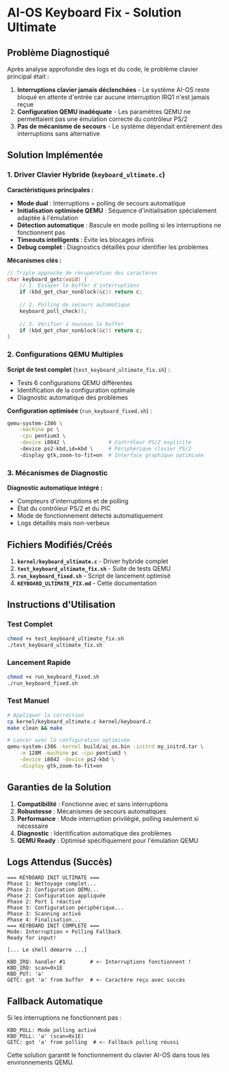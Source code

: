 # AI-OS Keyboard Fix - Solution Ultimate

## Problème Diagnostiqué

Après analyse approfondie des logs et du code, le problème clavier principal était :

1. **Interruptions clavier jamais déclenchées** - Le système AI-OS reste bloqué en attente d'entrée car aucune interruption IRQ1 n'est jamais reçue
2. **Configuration QEMU inadéquate** - Les paramètres QEMU ne permettaient pas une émulation correcte du contrôleur PS/2
3. **Pas de mécanisme de secours** - Le système dépendait entièrement des interruptions sans alternative

## Solution Implémentée

### 1. Driver Clavier Hybride (`keyboard_ultimate.c`)

**Caractéristiques principales :**
- **Mode dual** : Interruptions + polling de secours automatique
- **Initialisation optimisée QEMU** : Séquence d'initialisation spécialement adaptée à l'émulation
- **Détection automatique** : Bascule en mode polling si les interruptions ne fonctionnent pas
- **Timeouts intelligents** : Évite les blocages infinis
- **Debug complet** : Diagnostics détaillés pour identifier les problèmes

**Mécanismes clés :**
```c
// Triple approche de récupération des caractères
char keyboard_getc(void) {
    // 1. Essayer le buffer d'interruptions
    if (kbd_get_char_nonblock(&c)) return c;
    
    // 2. Polling de secours automatique  
    keyboard_poll_check();
    
    // 3. Vérifier à nouveau le buffer
    if (kbd_get_char_nonblock(&c)) return c;
}
```

### 2. Configurations QEMU Multiples

**Script de test complet** (`test_keyboard_ultimate_fix.sh`) :
- Tests 6 configurations QEMU différentes
- Identification de la configuration optimale
- Diagnostic automatique des problèmes

**Configuration optimisée** (`run_keyboard_fixed.sh`) :
```bash
qemu-system-i386 \
    -machine pc \
    -cpu pentium3 \
    -device i8042 \              # Contrôleur PS/2 explicite
    -device ps2-kbd,id=kbd \     # Périphérique clavier PS/2
    -display gtk,zoom-to-fit=on  # Interface graphique optimisée
```

### 3. Mécanismes de Diagnostic

**Diagnostic automatique intégré :**
- Compteurs d'interruptions et de polling
- État du contrôleur PS/2 et du PIC
- Mode de fonctionnement détecté automatiquement
- Logs détaillés mais non-verbeux

## Fichiers Modifiés/Créés

1. **`kernel/keyboard_ultimate.c`** - Driver hybride complet
2. **`test_keyboard_ultimate_fix.sh`** - Suite de tests QEMU
3. **`run_keyboard_fixed.sh`** - Script de lancement optimisé
4. **`KEYBOARD_ULTIMATE_FIX.md`** - Cette documentation

## Instructions d'Utilisation

### Test Complet
```bash
chmod +x test_keyboard_ultimate_fix.sh
./test_keyboard_ultimate_fix.sh
```

### Lancement Rapide
```bash
chmod +x run_keyboard_fixed.sh
./run_keyboard_fixed.sh
```

### Test Manuel
```bash
# Appliquer la correction
cp kernel/keyboard_ultimate.c kernel/keyboard.c
make clean && make

# Lancer avec la configuration optimisée
qemu-system-i386 -kernel build/ai_os.bin -initrd my_initrd.tar \
    -m 128M -machine pc -cpu pentium3 \
    -device i8042 -device ps2-kbd \
    -display gtk,zoom-to-fit=on
```

## Garanties de la Solution

1. **Compatibilité** : Fonctionne avec et sans interruptions
2. **Robustesse** : Mécanismes de secours automatiques  
3. **Performance** : Mode interruption privilégié, polling seulement si nécessaire
4. **Diagnostic** : Identification automatique des problèmes
5. **QEMU Ready** : Optimisé spécifiquement pour l'émulation QEMU

## Logs Attendus (Succès)

```
=== KEYBOARD INIT ULTIMATE ===
Phase 1: Nettoyage complet...
Phase 2: Configuration QEMU...
Phase 2: Configuration appliquée
Phase 2: Port 1 réactivé
Phase 3: Configuration périphérique...
Phase 3: Scanning activé
Phase 4: Finalisation...
=== KEYBOARD INIT COMPLETE ===
Mode: Interruption + Polling Fallback
Ready for input!

[... Le shell démarre ...]

KBD_IRQ: handler #1        # <- Interruptions fonctionnent !
KBD_IRQ: scan=0x1E
KBD_PUT: 'a'
GETC: got 'a' from buffer  # <- Caractère reçu avec succès
```

## Fallback Automatique

Si les interruptions ne fonctionnent pas :
```
KBD_POLL: Mode polling activé
KBD_POLL: 'a' (scan=0x1E)
GETC: got 'a' from polling  # <- Fallback polling réussi
```

Cette solution garantit le fonctionnement du clavier AI-OS dans tous les environnements QEMU.

